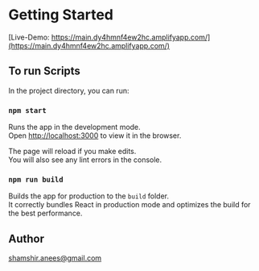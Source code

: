 # Getting Started

[Live-Demo: https://main.dy4hmnf4ew2hc.amplifyapp.com/](https://main.dy4hmnf4ew2hc.amplifyapp.com/)


## To run Scripts

In the project directory, you can run:

### `npm start`

Runs the app in the development mode.\
Open [http://localhost:3000](https://entryapp-408e3.web.app/) to view it in the browser.

The page will reload if you make edits.\
You will also see any lint errors in the console.

### `npm run build`

Builds the app for production to the `build` folder.\
It correctly bundles React in production mode and optimizes the build for the best performance.

## Author
 shamshir.anees@gmail.com
